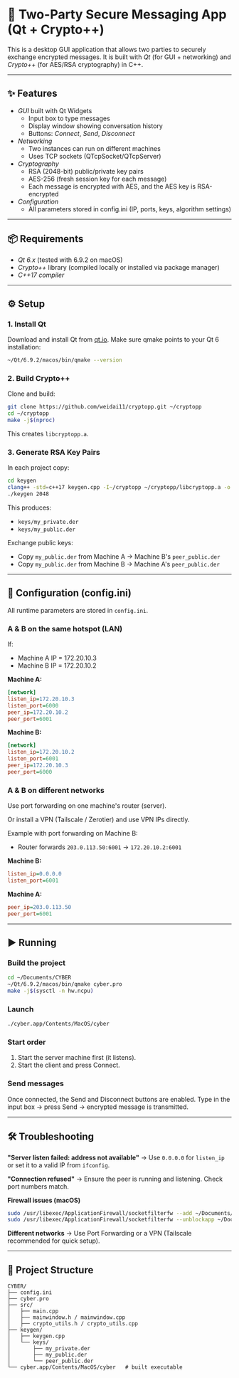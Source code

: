 # 🔐 Two-Party Secure Messaging App (Qt + Crypto++)

This is a desktop GUI application that allows two parties to securely exchange encrypted messages. It is built with *Qt* (for GUI + networking) and *Crypto++* (for AES/RSA cryptography) in C++.

---

## ✨ Features

- *GUI* built with Qt Widgets
  - Input box to type messages
  - Display window showing conversation history
  - Buttons: *Connect*, *Send*, *Disconnect*
- *Networking*
  - Two instances can run on different machines
  - Uses TCP sockets (QTcpSocket/QTcpServer)
- *Cryptography*
  - RSA (2048-bit) public/private key pairs
  - AES-256 (fresh session key for each message)
  - Each message is encrypted with AES, and the AES key is RSA-encrypted
- *Configuration*
  - All parameters stored in config.ini (IP, ports, keys, algorithm settings)

---

## 📦 Requirements

- *Qt 6.x* (tested with 6.9.2 on macOS)
- *Crypto++* library (compiled locally or installed via package manager)
- *C++17 compiler*

---

## ⚙️ Setup

### 1. Install Qt

Download and install Qt from [qt.io](https://www.qt.io/download-qt-installer). Make sure qmake points to your Qt 6 installation:

```bash
~/Qt/6.9.2/macos/bin/qmake --version
```

### 2. Build Crypto++

Clone and build:

```bash
git clone https://github.com/weidai11/cryptopp.git ~/cryptopp
cd ~/cryptopp
make -j$(nproc)
```

This creates `libcryptopp.a`.

### 3. Generate RSA Key Pairs

In each project copy:

```bash
cd keygen
clang++ -std=c++17 keygen.cpp -I~/cryptopp ~/cryptopp/libcryptopp.a -o keygen
./keygen 2048
```

This produces:
- `keys/my_private.der`
- `keys/my_public.der`

Exchange public keys:
- Copy `my_public.der` from Machine A → Machine B's `peer_public.der`
- Copy `my_public.der` from Machine B → Machine A's `peer_public.der`

---

## 📝 Configuration (config.ini)

All runtime parameters are stored in `config.ini`.

### A & B on the same hotspot (LAN)

If:
- Machine A IP = 172.20.10.3
- Machine B IP = 172.20.10.2

**Machine A:**
```ini
[network]
listen_ip=172.20.10.3
listen_port=6000
peer_ip=172.20.10.2
peer_port=6001
```

**Machine B:**
```ini
[network]
listen_ip=172.20.10.2
listen_port=6001
peer_ip=172.20.10.3
peer_port=6000
```

### A & B on different networks

Use port forwarding on one machine's router (server).

Or install a VPN (Tailscale / Zerotier) and use VPN IPs directly.

Example with port forwarding on Machine B:
- Router forwards `203.0.113.50:6001` → `172.20.10.2:6001`

**Machine B:**
```ini
listen_ip=0.0.0.0
listen_port=6001
```

**Machine A:**
```ini
peer_ip=203.0.113.50
peer_port=6001
```

---

## ▶️ Running

### Build the project

```bash
cd ~/Documents/CYBER
~/Qt/6.9.2/macos/bin/qmake cyber.pro
make -j$(sysctl -n hw.ncpu)
```

### Launch

```bash
./cyber.app/Contents/MacOS/cyber
```

### Start order

1. Start the server machine first (it listens).
2. Start the client and press Connect.

### Send messages

Once connected, the Send and Disconnect buttons are enabled.
Type in the input box → press Send → encrypted message is transmitted.

---

## 🛠️ Troubleshooting

**"Server listen failed: address not available"**
→ Use `0.0.0.0` for `listen_ip` or set it to a valid IP from `ifconfig`.

**"Connection refused"**
→ Ensure the peer is running and listening. Check port numbers match.

**Firewall issues (macOS)**

```bash
sudo /usr/libexec/ApplicationFirewall/socketfilterfw --add ~/Documents/CYBER/cyber.app
sudo /usr/libexec/ApplicationFirewall/socketfilterfw --unblockapp ~/Documents/CYBER/cyber.app
```

**Different networks**
→ Use Port Forwarding or a VPN (Tailscale recommended for quick setup).

---

## 📂 Project Structure

```
CYBER/
├── config.ini
├── cyber.pro
├── src/
│   ├── main.cpp
│   ├── mainwindow.h / mainwindow.cpp
│   ├── crypto_utils.h / crypto_utils.cpp
├── keygen/
│   ├── keygen.cpp
│   └── keys/
│       ├── my_private.der
│       ├── my_public.der
│       └── peer_public.der
└── cyber.app/Contents/MacOS/cyber   # built executable
```


